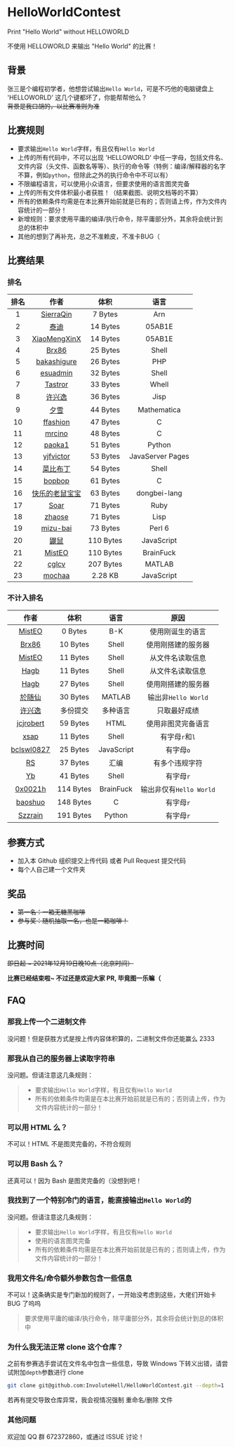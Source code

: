 # HelloWorldContest

Print "Hello World" without HELLOWORLD

不使用 HELLOWORLD 来输出 "Hello World" 的比赛！

## 背景

张三是个编程初学者，他想尝试输出`Hello World`，可是不巧他的电脑键盘上 'HELLOWORLD' 这几个键都坏了，你能帮帮他么？  
~~背景是我口胡的，以比赛准则为准~~

## 比赛规则

- 要求输出`Hello World`字样，有且仅有`Hello World`
- 上传的所有代码中，不可以出现 'HELLOWORLD' 中任一字母，包括文件名、文件内容（头文件、函数名等等）、执行的命令等（特例：编译/解释器的名字不算，例如`python`，但除此之外的执行命令中不可以有）
- 不限编程语言，可以使用小众语言，但要求使用的语言图灵完备
- 上传的所有文件体积最小者获胜！（结果截图、说明文档等的不算）
- 所有的依赖条件均需是在本比赛开始前就是已有的；否则请上传，作为文件内容统计的一部分！
- 新增规则：要求使用平庸的编译/执行命令，除平庸部分外，其余将会统计到总的体积中
- 其他的想到了再补充，总之不准赖皮，不准卡BUG（

## 比赛结果

### 排名

| 排名 |                             作者                             |   体积    |       语言       |
| :--: | :----------------------------------------------------------: | :-------: | :--------------: |
|  1   | [SierraQin](https://github.com/InvoluteHell/HelloWorldContest/blob/master/SierraQin/5.arn) |  7 Bytes  |       Arn        |
|  2   | [泰迪](https://github.com/InvoluteHell/HelloWorldContest/blob/master/%E6%B3%B0%E8%BF%AA/05AB1E) | 14 Bytes  |      05AB1E      |
|  3   | [XiaoMengXinX](https://github.com/InvoluteHell/HelloWorldContest/tree/master/XiaoMengXinX) | 14 Bytes  |      05AB1E      |
|  4   | [Brx86](https://github.com/InvoluteHell/HelloWorldContest/tree/master/Brx86) | 25 Bytes  |      Shell       |
|  5   | [bakashigure](https://github.com/InvoluteHell/HelloWorldContest/blob/master/bakashigure) | 26 Bytes  |       PHP        |
|  6   | [esuadmin](https://github.com/InvoluteHell/HelloWorldContest/tree/master/esuadmin) | 32 Bytes  |      Shell       |
|  7   | [Tastror](https://github.com/InvoluteHell/HelloWorldContest/blob/master/Tastror) | 33 Bytes  |      Whell       |
|  8   | [许兴逸](https://github.com/InvoluteHell/HelloWorldContest/blob/master/%E8%AE%B8%E5%85%B4%E9%80%B8) | 36 Bytes  |       Jisp       |
|  9   | [夕雪](https://github.com/InvoluteHell/HelloWorldContest/blob/master/%E5%A4%95%E9%9B%AA) | 44 Bytes  |   Mathematica    |
|  10  | [ffashion](https://github.com/InvoluteHell/HelloWorldContest/blob/master/ffashion) | 47 Bytes  |        C         |
|  11  | [mrcino](https://github.com/InvoluteHell/HelloWorldContest/blob/master/mrcino) | 48 Bytes  |        C         |
|  12  | [paoka1](https://github.com/InvoluteHell/HelloWorldContest/tree/master/paoka1) | 51 Bytes  |      Python      |
|  13  | [yjfvictor](https://github.com/InvoluteHell/HelloWorldContest/tree/master/yjfvictor) | 53 Bytes  | JavaServer Pages |
|  14  | [菜比布丁](https://github.com/InvoluteHell/HelloWorldContest/tree/master/%E8%8F%9C%E6%AF%94%E5%B8%83%E4%B8%81) | 54 Bytes  |      Shell       |
|  15  | [bopbop](https://github.com/InvoluteHell/HelloWorldContest/tree/master/bopbop) | 61 Bytes  |        C         |
|  16  | [快乐的老鼠宝宝](https://github.com/InvoluteHell/HelloWorldContest/tree/master/%E5%BF%AB%E4%B9%90%E7%9A%84%E8%80%81%E9%BC%A0%E5%AE%9D%E5%AE%9D) | 63 Bytes  |   dongbei-lang   |
|  17  | [Soar](https://github.com/InvoluteHell/HelloWorldContest/blob/master/Soar) | 71 Bytes  |       Ruby       |
|  18  | [zhaose](https://github.com/InvoluteHell/HelloWorldContest/tree/master/zhaose) | 71 Bytes  |       Lisp       |
|  19  | [mizu-bai](https://github.com/InvoluteHell/HelloWorldContest/tree/master/mizu-bai) | 73 Bytes |    Perl 6     |
|  20  | [鼹鼠](https://github.com/InvoluteHell/HelloWorldContest/blob/master/%E9%BC%B9%E9%BC%A0) | 110 Bytes |    JavaScript    |
|  21  | [MistEO](https://github.com/InvoluteHell/HelloWorldContest/tree/master/MistEO) | 110 Bytes |    BrainFuck     |
|  22  | [cglcv](https://github.com/InvoluteHell/HelloWorldContest/tree/master/cglcv) | 207 Bytes |      MATLAB      |
|  23  | [mochaa](https://github.com/InvoluteHell/HelloWorldContest/tree/master/mochaa) |  2.28 KB  |    JavaScript    |

### 不计入排名

|                             作者                             |   体积    |    语言    |          原因           |
| :----------------------------------------------------------: | :-------: | :--------: | :---------------------: |
| [MistEO](https://github.com/InvoluteHell/HelloWorldContest/tree/master/MistEO) |  0 Bytes  |    B-K     |    使用刚诞生的语言     |
| [Brx86](https://github.com/InvoluteHell/HelloWorldContest/tree/master/Brx86) | 10 Bytes  |   Shell    |   使用刚搭建的服务器    |
| [MistEO](https://github.com/InvoluteHell/HelloWorldContest/tree/master/MistEO) | 11 Bytes  |   Shell    |    从文件名读取信息     |
| [Hagb](https://github.com/InvoluteHell/HelloWorldContest/tree/master/Hagb) | 11 Bytes  |   Shell    |    从文件名读取信息     |
| [Hagb](https://github.com/InvoluteHell/HelloWorldContest/blob/master/Hagb) | 27 Bytes  |   Shell    |   使用刚搭建的服务器    |
| [於随仙](https://github.com/InvoluteHell/HelloWorldContest/blob/master/%E6%96%BC%E9%9A%8F%E4%BB%99) | 30 Bytes  |   MATLAB   |   输出非`Hello World`   |
| [许兴逸](https://github.com/InvoluteHell/HelloWorldContest/tree/master/%E8%AE%B8%E5%85%B4%E9%80%B8) | 多份提交  |  多种语言  |      只取最好成绩       |
| [jcjrobert](https://github.com/InvoluteHell/HelloWorldContest/tree/master/jcjrobert) | 59 Bytes  |    HTML    |   使用非图灵完备语言    |
| [xsap](https://github.com/InvoluteHell/HelloWorldContest/blob/master/xsap) | 11 Bytes  |   Shell    |     有字母`r`和`l`      |
| [bclswl0827](https://github.com/InvoluteHell/HelloWorldContest/tree/master/bclswl0827) | 25 Bytes  | JavaScript |        有字母`o`        |
| [RS](https://github.com/InvoluteHell/HelloWorldContest/tree/master/RS) | 37 Bytes  |    汇编    |     有多个违规字符      |
| [Yb](https://github.com/InvoluteHell/HelloWorldContest/tree/master/Yb) | 41 Bytes  |   Shell    |        有字母`r`        |
| [0x0021h](https://github.com/InvoluteHell/HelloWorldContest/tree/master/0x0021h) | 114 Bytes | BrainFuck  | 输出非仅有`Hello World` |
| [baoshuo](https://github.com/InvoluteHell/HelloWorldContest/blob/master/baoshuo/answer.c) | 148 Bytes |     C      |        有字母`r`        |
| [Szzrain](https://github.com/InvoluteHell/HelloWorldContest/blob/e56cfcb7d32eeb12fc41d56e2870ad786bad9449/Szzrain) | 191 Bytes |   Python   |        有字母`r`        |

## 参赛方式

- 加入本 Github 组织提交上传代码 或者 Pull Request 提交代码
- 每个人自己建一个文件夹

## 奖品

- ~~第一名：一箱无糖黑咖啡~~
- ~~参与奖：随机抽取一名，也是一箱咖啡！~~

## 比赛时间

~~即日起 ~ 2021年12月19日晚10点（北京时间）~~  

**比赛已经结束啦~ 不过还是欢迎大家 PR, 毕竟图一乐嘛（**

## FAQ

### 那我上传一个二进制文件

没问题！但是获胜方式是按上传内容体积算的，二进制文件你还能赢么 2333

### 那我从自己的服务器上读取字符串

没问题。但请注意这几条规则：
> - 要求输出`Hello World`字样，有且仅有`Hello World`  
> - 所有的依赖条件均需是在本比赛开始前就是已有的；否则请上传，作为文件内容统计的一部分！

### 可以用 HTML 么？

不可以！HTML 不是图灵完备的，不符合规则

### 可以用 Bash 么？

还真可以！因为 Bash 是图灵完备的（没想到吧！

### 我找到了一个特别冷门的语言，能直接输出`Hello World`的

没问题。但请注意这几条规则：

> - 要求输出`Hello World`字样，有且仅有`Hello World`  
> - 使用的语言图灵完备  
> - 所有的依赖条件均需是在本比赛开始前就是已有的；否则请上传，作为文件内容统计的一部分！

### 我用文件名/命令额外参数包含一些信息

不可以！这条确实是专门新加的规则了，一开始没考虑到这些，大佬们开始卡 BUG 了呜呜

> 要求使用平庸的编译/执行命令，除平庸部分外，其余将会统计到总的体积中

### 为什么我无法正常 clone 这个仓库？

之前有参赛选手尝试在文件名中包含一些信息，导致 Windows 下转义出错，请尝试附加`depth`参数进行 clone
```bash
git clone git@github.com:InvoluteHell/HelloWorldContest.git --depth=1
```
若再有提交导致仓库异常，我会视情况强制 重命名/删除 文件

### 其他问题

欢迎加 QQ 群 672372860，或通过 ISSUE 讨论！
